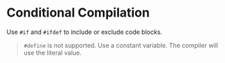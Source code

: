# Conditional Compilation

Use `#if` and `#ifdef` to include or exclude code blocks.

> `#define` is not supported. Use a constant variable. The compiler will use the literal value.

